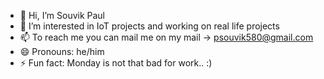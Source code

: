 - 👋 Hi, I’m Souvik Paul
- 👀 I’m interested in IoT projects and working on real life projects
- 📫 To reach me you can mail me on my mail -> psouvik580@gmail.com
- 😄 Pronouns: he/him
- ⚡ Fun fact: Monday is not that bad for work.. :)
